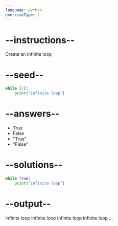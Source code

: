 ```yaml
---
language: python
exerciseType: 2
---
```


# --instructions--

Create an infinite loop

# --seed--

```python
while [/]:
    print("infinite loop")
```

# --answers--

- True
- False
- "True"
- "False"

# --solutions--

```python
while True:
    print("infinite loop")
```

# --output--

infinite loop
infinite loop
infinite loop
infinite loop
...
